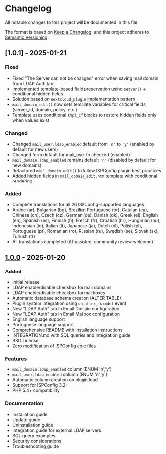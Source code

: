 # Changelog

All notable changes to this project will be documented in this file.

The format is based on [Keep a Changelog](https://keepachangelog.com/en/1.0.0/),
and this project adheres to [Semantic Versioning](https://semver.org/spec/v2.0.0.html).

## [1.0.1] - 2025-01-21

### Fixed
- Fixed "The Server can not be changed" error when saving mail domain from LDAP Auth tab
- Implemented template-based field preservation using `setVar()` + conditional hidden fields
- Solution based on `nextcloud_plugin` implementation pattern
- `mail_domain_edit()` now sets template variables for critical fields (server_id, domain, policy, etc.)
- Template uses conditional `tmpl_if` blocks to restore hidden fields only when values exist

### Changed
- Changed `mail_user.ldap_enabled` default from `'n'` to `'y'` (enabled by default for new users)
- Changed form default for mail_user to checked (enabled)
- `mail_domain.ldap_enabled` remains default `'n'` (disabled by default for new domains)
- Refactored `mail_domain_edit()` to follow ISPConfig plugin best practices
- Added hidden fields in `mail_domain_edit.htm` template with conditional rendering

### Added
- Complete translations for all 26 ISPConfig-supported languages
- Arabic (ar), Bulgarian (bg), Brazilian Portuguese (br), Catalan (ca), Chinese (cn), Czech (cz), German (de), Danish (dk), Greek (el), English (en), Spanish (es), Finnish (fi), French (fr), Croatian (hr), Hungarian (hu), Indonesian (id), Italian (it), Japanese (ja), Dutch (nl), Polish (pl), Portuguese (pt), Romanian (ro), Russian (ru), Swedish (se), Slovak (sk), Turkish (tr)
- All translations completed (AI-assisted, community review welcome)

## [1.0.0] - 2025-01-20

### Added
- Initial release
- LDAP enable/disable checkbox for mail domains
- LDAP enable/disable checkbox for mailboxes
- Automatic database schema creation (ALTER TABLE)
- Plugin system integration using `on_after_formdef` event
- New "LDAP Auth" tab in Email Domain configuration
- New "LDAP Auth" tab in Email Mailbox configuration
- English language support
- Portuguese language support
- Comprehensive README with installation instructions
- INTEGRATION.md with SQL queries and integration guide
- BSD License
- Zero modification of ISPConfig core files

### Features
- `mail_domain.ldap_enabled` column (ENUM 'n','y')
- `mail_user.ldap_enabled` column (ENUM 'n','y')
- Automatic column creation on plugin load
- Support for ISPConfig 3.2+
- PHP 5.4+ compatibility

### Documentation
- Installation guide
- Update guide
- Uninstallation guide
- Integration guide for external LDAP servers
- SQL query examples
- Security considerations
- Troubleshooting guide

[1.0.0]: https://github.com/seu-usuario/ispconfig3-ldap-auth-addon/releases/tag/v1.0.0
